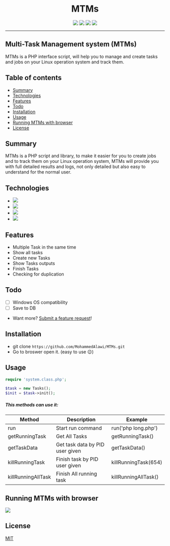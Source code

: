 
<h1 align="center">MTMs</h1>

<p align="center">
<img src="https://img.shields.io/github/forks/MohammedAlawi/MTMs?logo=githu">
<img src="https://img.shields.io/github/issues/MohammedAlawi/MTMs?logo=github">
<img src="https://img.shields.io/github/stars/MohammedAlawi/MTMs?logo=github">
<img src="https://img.shields.io/github/last-commit/MohammedAlawi/MTMs?logo=Github">
</p>

---


## Multi-Task Management system (MTMs)
MTMs is a PHP interface script, will help you to manage and create tasks and jobs on your Linux operation system and track them.


## Table of contents
- [Summary](#summary)
- [Technologies](#technologies)
- [Features](#features )
- [Todo](#todo)
- [Installation](#installation)
- [Usage](#usage)
- [Running MTMs with browser](#running-mtms-with-browser)
- [License](#license)


## Summary
MTMs is a PHP script and library, to make it easier for you to create jobs and to track them on your Linux operation system, MTMs will provide you with full detailed results and logs, not only detailed but also easy to understand for the normal user.

## Technologies
- ![](https://img.shields.io/badge/Apache-2.4.46-critical)
- ![](https://img.shields.io/badge/php-7.4.3-blue)
- ![](https://img.shields.io/badge/jQuery-3.6-9cf)
- ![](https://img.shields.io/badge/Bootstrap-5.0-blueviolet)

## Features
- Multiple Task in the same time
- Show all tasks
- Create new Tasks
- Show Tasks outputs
- Finish Tasks
- Checking for duplication

## Todo
- [ ] Windows OS compatibility
- [ ] Save to DB
-  Want more? [Submit a feature request](https://github.com/MohammedAlawi/MTMs/issues/new)!

## Installation
* git clone `https://github.com/MohammedAlawi/MTMs.git`
* Go to broswer open it.  (easy to use 😉)

## Usage
```php
require 'system.class.php';

$task = new Tasks();
$init = $task->init();
```

##### This methods can use it:

| Method             | Description                     | Example              |
|--------------------|---------------------------------|----------------------|
| run                | Start run command               | run('php long.php')  |
| getRunningTask     | Get All Tasks                   | getRunningTask()     |
| getTaskData        | Get task data by PID user given | getTaskData()        |
| killRunningTask    | Finish task by PID user given   | killRunningTask(654) |
| killRunningAllTask | Finish All running task         | killRunningAllTask() |


## Running MTMs with browser
![](https://raw.githubusercontent.com/MohammedAlawi/MTMs/main/static/try.gif)


## License
[MIT](https://choosealicense.com/licenses/mit/)